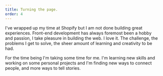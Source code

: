 ```yaml
---
title: Turning the page.
order: 4
---
```


I've wrapped up my time at Shopify but I am not done building great
experiences. Front-end development has always foremost been a hobby
and passion, I take pleasure in building the web. I love it. The
challenge, the problems I get to solve, the sheer amount of learning
and creativity to be had.

For the time being I'm taking some time for me. I'm learning new
skills and working on some personal projects and I'm finding new
ways to connect people, and more ways to tell stories.
